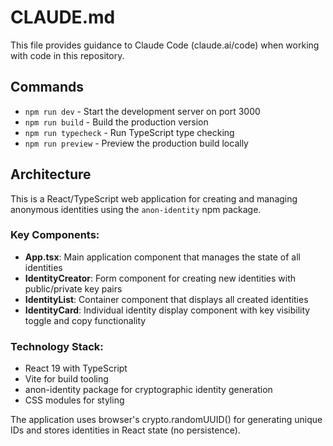 # CLAUDE.md

This file provides guidance to Claude Code (claude.ai/code) when working with code in this repository.

## Commands

- `npm run dev` - Start the development server on port 3000
- `npm run build` - Build the production version
- `npm run typecheck` - Run TypeScript type checking
- `npm run preview` - Preview the production build locally

## Architecture

This is a React/TypeScript web application for creating and managing anonymous identities using the `anon-identity` npm package.

### Key Components:
- **App.tsx**: Main application component that manages the state of all identities
- **IdentityCreator**: Form component for creating new identities with public/private key pairs
- **IdentityList**: Container component that displays all created identities
- **IdentityCard**: Individual identity display component with key visibility toggle and copy functionality

### Technology Stack:
- React 19 with TypeScript
- Vite for build tooling
- anon-identity package for cryptographic identity generation
- CSS modules for styling

The application uses browser's crypto.randomUUID() for generating unique IDs and stores identities in React state (no persistence).